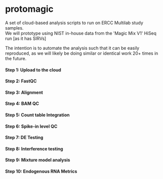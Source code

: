 # protomagic
A set of cloud-based analysis scripts to run on ERCC Multilab study samples.  
We will prototype using NIST in-house data from the 'Magic Mix V1' HiSeq run [as it has SIRVs]

The intention is to automate the analysis such that it can be easily reproduced, as we will likely be doing similar or identical work 20+ times in the future.  

#### Step 1:  Upload to the cloud
#### Step 2:  FastQC
#### Step 3:  Alignment
#### Step 4:  BAM QC 
#### Step 5:  Count table Integration 
#### Step 6:  Spike-in level QC
#### Step 7:  DE Testing
#### Step 8:  Interference testing
#### Step 9:  Mixture model analysis
#### Step 10:  Endogenous RNA Metrics
